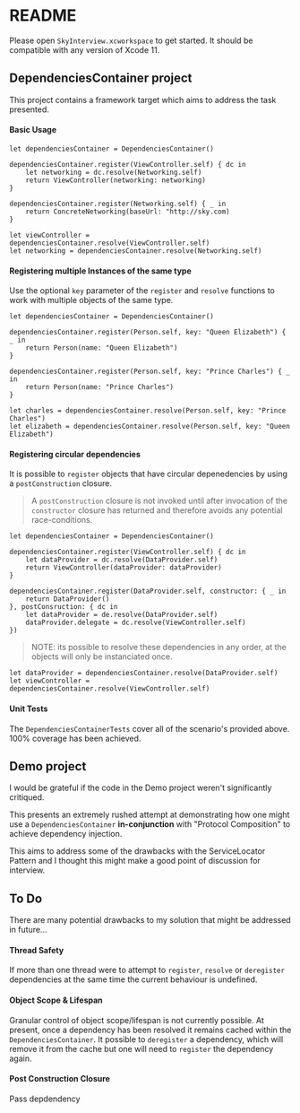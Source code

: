 #  README

Please open `SkyInterview.xcworkspace` to get started.  It should be compatible with any version of Xcode 11.

## DependenciesContainer project

This project contains a framework target which aims to address the task presented.

#### Basic Usage

```
let dependenciesContainer = DependenciesContainer()

dependenciesContainer.register(ViewController.self) { dc in
    let networking = dc.resolve(Networking.self)
    return ViewController(networking: networking)
}

dependenciesContainer.register(Networking.self) { _ in
    return ConcreteNetworking(baseUrl: "http://sky.com)
}
```

```
let viewController = dependenciesContainer.resolve(ViewController.self)
let networking = dependenciesContainer.resolve(Networking.self)
```

#### Registering multiple Instances of the same type

Use the optional `key` parameter of the `register` and `resolve` functions to work with multiple objects of the same type.

```
let dependenciesContainer = DependenciesContainer()

dependenciesContainer.register(Person.self, key: "Queen Elizabeth") { _ in
    return Person(name: "Queen Elizabeth")
}

dependenciesContainer.register(Person.self, key: "Prince Charles") { _ in
    return Person(name: "Prince Charles")
}
```

```
let charles = dependenciesContainer.resolve(Person.self, key: "Prince Charles")
let elizabeth = dependenciesContainer.resolve(Person.self, key: "Queen Elizabeth")
```

#### Registering circular dependencies

It is possible to `register` objects that have circular depenedencies by using a `postConstruction` closure. 

> A `postConstruction` closure is not invoked until after invocation of the `constructor` closure has returned and therefore avoids any potential race-conditions.

```
let dependenciesContainer = DependenciesContainer()

dependenciesContainer.register(ViewController.self) { dc in
    let dataProvider = dc.resolve(DataProvider.self)
    return ViewController(dataProvider: dataProvider)
}

dependenciesContainer.register(DataProvider.self, constructor: { _ in
    return DataProvider()
}, postConsruction: { dc in
    let dataProvider = de.resolve(DataProvider.self)
    dataProvider.delegate = dc.resolve(ViewController.self)
})
```
>  NOTE: its possible to resolve these dependencies in any order, at the objects will only be instanciated once.
```
let dataProvider = dependenciesContainer.resolve(DataProvider.self)
let viewController = dependenciesContainer.resolve(ViewController.self)
```

#### Unit Tests

The `DependenciesContainerTests` cover all of the scenario's provided above.  100% coverage has been achieved.


## Demo project

I would be grateful if the code in the Demo project weren't significantly critiqued.  

This presents an extremely rushed attempt at demonstrating how one might use a `DependenciesContainer` **in-conjunction** with "Protocol Composition" to achieve dependency injection.  

This aims to address some of the drawbacks with the ServiceLocator Pattern and I thought this might make a good point of discussion for interview. 


## To Do

There are many potential drawbacks to my solution that might be addressed in future...

#### Thread Safety

If more than one thread were to attempt to `register`,  `resolve` or `deregister` dependencies at the same time the current behaviour is undefined.

#### Object Scope & Lifespan

Granular control of object scope/lifespan is not currently possible.   At present, once a dependency has been resolved it remains cached within the `DependenciesContainer`.  It possible to `deregister` a dependency, which will remove it from the cache but one will need to `register` the dependency again.

#### Post Construction Closure

Pass depdendency 
